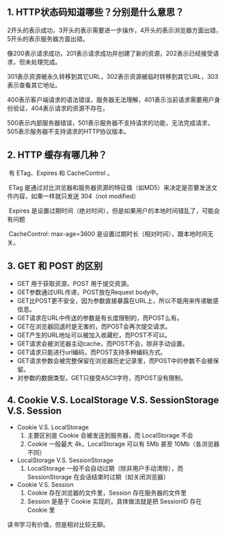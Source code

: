 ## 1. HTTP状态码知道哪些？分别是什么意思？

​		2开头的表示成功，3开头的表示需要进一步操作，4开头的表示浏览器方面出错，5开头的表示服务器方面出错。

​		像200表示请求成功，201表示请求成功并创建了新的资源，202表示已经接受请求，但未处理完成。

​		301表示资源被永久转移到其它URL，302表示资源被临时转移到其它URL，303表示查看其它地址。

​		400表示客户端请求的语法错误，服务器无法理解，401表示当前请求需要用户身份验证，404表示请求的资源不存在。

​		500表示内部服务器错误，501表示服务器不支持请求的功能，无法完成请求，505表示服务器不支持请求的HTTP协议版本。



## 2. HTTP 缓存有哪几种？

​		有 ETag、Expires 和 CacheControl 。

​		ETag 是通过对比浏览器和服务器资源的特征值（如MD5）来决定是否要发送文件内容，如果一样就只发送 304（not modified）

​		Expires 是设置过期时间（绝对时间），但是如果用户的本地时间错乱了，可能会有问题

​		CacheControl: max-age=3600 是设置过期时长（相对时间），跟本地时间无关。

## 3. GET 和 POST 的区别

- GET 用于获取资源，POST 用于提交资源。
- GET参数通过URL传递，POST放在Request body中。
- GET比POST更不安全，因为参数直接暴露在URL上，所以不能用来传递敏感信息。
- GET请求在URL中传送的参数是有长度限制的，而POST么有。
- GET在浏览器回退时是无害的，而POST会再次提交请求。
- GET产生的URL地址可以被加入收藏栏，而POST不可以。
- GET请求会被浏览器主动cache，而POST不会，除非手动设置。
- GET请求只能进行url编码，而POST支持多种编码方式。
- GET请求参数会被完整保留在浏览器历史记录里，而POST中的参数不会被保留。
- 对参数的数据类型，GET只接受ASCII字符，而POST没有限制。

## 4. Cookie V.S. LocalStorage V.S. SessionStorage V.S. Session

- Cookie V.S. LocalStorage
  1. 主要区别是 Cookie 会被发送到服务器，而 LocalStorage 不会
  2. Cookie 一般最大 4k，LocalStorage 可以有 5Mb 甚至 10Mb（各浏览器不同）
- LocalStorage V.S. SessionStorage
  1. LocalStorage 一般不会自动过期（除非用户手动清除），而 SessionStorage 在会话结束时过期（如关闭浏览器）
- Cookie V.S. Session
  1. Cookie 存在浏览器的文件里，Session 存在服务器的文件里
  2. Session 是基于 Cookie 实现的，具体做法就是把 SessionID 存在 Cookie 里

读书学习有价值，但是相对比较无聊。 
















